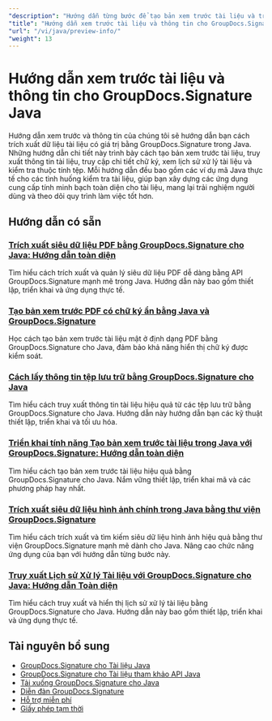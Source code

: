 ```yaml
---
"description": "Hướng dẫn từng bước để tạo bản xem trước tài liệu và truy xuất thông tin tài liệu và chữ ký bằng GroupDocs.Signature cho Java."
"title": "Hướng dẫn xem trước tài liệu và thông tin cho GroupDocs.Signature Java"
"url": "/vi/java/preview-info/"
"weight": 13
---
```


# Hướng dẫn xem trước tài liệu và thông tin cho GroupDocs.Signature Java

Hướng dẫn xem trước và thông tin của chúng tôi sẽ hướng dẫn bạn cách trích xuất dữ liệu tài liệu có giá trị bằng GroupDocs.Signature trong Java. Những hướng dẫn chi tiết này trình bày cách tạo bản xem trước tài liệu, truy xuất thông tin tài liệu, truy cập chi tiết chữ ký, xem lịch sử xử lý tài liệu và kiểm tra thuộc tính tệp. Mỗi hướng dẫn đều bao gồm các ví dụ mã Java thực tế cho các tình huống kiểm tra tài liệu, giúp bạn xây dựng các ứng dụng cung cấp tính minh bạch toàn diện cho tài liệu, mang lại trải nghiệm người dùng và theo dõi quy trình làm việc tốt hơn.

## Hướng dẫn có sẵn

### [Trích xuất siêu dữ liệu PDF bằng GroupDocs.Signature cho Java: Hướng dẫn toàn diện](./extract-pdf-metadata-groupdocs-signature-java/)
Tìm hiểu cách trích xuất và quản lý siêu dữ liệu PDF dễ dàng bằng API GroupDocs.Signature mạnh mẽ trong Java. Hướng dẫn này bao gồm thiết lập, triển khai và ứng dụng thực tế.

### [Tạo bản xem trước PDF có chữ ký ẩn bằng Java và GroupDocs.Signature](./generate-pdf-previews-hidden-signatures-java/)
Học cách tạo bản xem trước tài liệu mật ở định dạng PDF bằng GroupDocs.Signature cho Java, đảm bảo khả năng hiển thị chữ ký được kiểm soát.

### [Cách lấy thông tin tệp lưu trữ bằng GroupDocs.Signature cho Java](./groupdocs-signature-java-retrieve-archive-information/)
Tìm hiểu cách truy xuất thông tin tài liệu hiệu quả từ các tệp lưu trữ bằng GroupDocs.Signature cho Java. Hướng dẫn này hướng dẫn bạn các kỹ thuật thiết lập, triển khai và tối ưu hóa.

### [Triển khai tính năng Tạo bản xem trước tài liệu trong Java với GroupDocs.Signature: Hướng dẫn toàn diện](./groupdocs-signature-java-document-preview/)
Tìm hiểu cách tạo bản xem trước tài liệu hiệu quả bằng GroupDocs.Signature cho Java. Nắm vững thiết lập, triển khai mã và các phương pháp hay nhất.

### [Trích xuất siêu dữ liệu hình ảnh chính trong Java bằng thư viện GroupDocs.Signature](./groupdocs-signature-java-image-metadata-extraction/)
Tìm hiểu cách trích xuất và tìm kiếm siêu dữ liệu hình ảnh hiệu quả bằng thư viện GroupDocs.Signature mạnh mẽ dành cho Java. Nâng cao chức năng ứng dụng của bạn với hướng dẫn từng bước này.

### [Truy xuất Lịch sử Xử lý Tài liệu với GroupDocs.Signature cho Java: Hướng dẫn Toàn diện](./retrieve-document-process-history-groupdocs-signature-java/)
Tìm hiểu cách truy xuất và hiển thị lịch sử xử lý tài liệu bằng GroupDocs.Signature cho Java. Hướng dẫn này bao gồm thiết lập, triển khai và ứng dụng thực tế.

## Tài nguyên bổ sung

- [GroupDocs.Signature cho Tài liệu Java](https://docs.groupdocs.com/signature/java/)
- [GroupDocs.Signature cho Tài liệu tham khảo API Java](https://reference.groupdocs.com/signature/java/)
- [Tải xuống GroupDocs.Signature cho Java](https://releases.groupdocs.com/signature/java/)
- [Diễn đàn GroupDocs.Signature](https://forum.groupdocs.com/c/signature)
- [Hỗ trợ miễn phí](https://forum.groupdocs.com/)
- [Giấy phép tạm thời](https://purchase.groupdocs.com/temporary-license/)